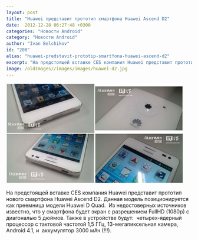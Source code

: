 ```yaml
---
layout: post
title: "Huawei представит прототип смартфона Huawei Ascend D2"
date:  2012-12-28 06:27:48 +0300
categories: "Новости Android"
category: "Новости Android"
author: "Ivan Belchikov"
id: "208"
alias: "huawei-predstavit-prototip-smartfona-huawei-ascend-d2"
excerpt: "На предстоящей вставке CES компания Huawei представит прототип нового смартфона Huawei Ascend D2. Данная модель позиционируется как преемница модели Huawei D Quad.  Из недостоверных источников известно, что у смартфона будет экран с разрешением FullHD (1080p) с диагональю 5 дюймов. Также в устройстве будут:  четырех-ядерный процессор с тактовой частотой 1,5 ГГц, 13-мегапиксельная камера, Android 4.1, и  аккумулятор 3000 мАч (!!!). "
image: /oldImages//images/images/huawei-d2.jpg
---
```

<img  src="/oldImages/images/images/huawei-d2.jpg" border="0" alt="Android Central" >

На предстоящей вставке CES компания Huawei представит прототип нового смартфона Huawei Ascend D2. Данная модель позиционируется как преемница модели Huawei D Quad.  Из недостоверных источников известно, что у смартфона будет экран с разрешением FullHD (1080p) с диагональю 5 дюймов. Также в устройстве будут:  четырех-ядерный процессор с тактовой частотой 1,5 ГГц, 13-мегапиксельная камера, Android 4.1, и  аккумулятор 3000 мАч (!!!).

 
